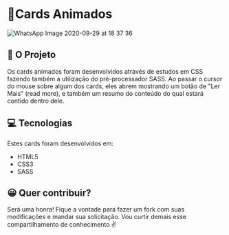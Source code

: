 # :space_invader:Cards Animados

![WhatsApp Image 2020-09-29 at 18 37 36](https://user-images.githubusercontent.com/47336657/94629113-2a20a880-0298-11eb-8cd7-29fb75ae0d7f.jpeg)

## :page_with_curl: O Projeto
Os cards animados foram desenvolvidos através de estudos em CSS fazendo também a utilização do pré-processador SASS. Ao passar o cursor do mouse sobre algum dos cards, eles abrem mostrando um botão de "Ler Mais" (read more), e também um resumo do conteúdo do qual estará contido dentro dele.

## :computer: Tecnologias 
Estes cards foram desenvolvidos em: 

- HTML5
- CSS3
- SASS

## :grinning: Quer contribuir?
Será uma honra! Fique a vontade para fazer um fork com suas modificações e mandar sua solicitação. Vou curtir demais esse compartilhamento de conhecimento :v:

